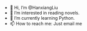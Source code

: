 - 👋 Hi, I’m @HanxiangLiu
- 👀 I’m interested in reading novels.
- 🌱 I’m currently learning Python.
- 📫 How to reach me: Just email me

<!---
HanxiangLiu/HanxiangLiu is a ✨ special ✨ repository because its `README.md` (this file) appears on your GitHub profile.
You can click the Preview link to take a look at your changes.
--->
